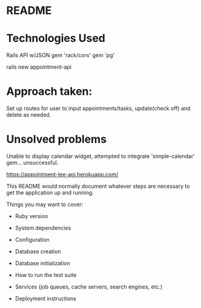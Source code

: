 
# README

# Technologies Used </br>
Rails API w/JSON
gem 'rack/cors'
gem 'pg'

rails new appointment-api

# Approach taken:
Set up routes for user to input appointments/tasks, update(check off) and delete as needed.

# Unsolved problems
Unable to display calendar widget, attempted to integrate 'simple-calendar' gem... unsuccessful. 

https://appointment-lee-api.herokuapp.com/

This README would normally document whatever steps are necessary to get the
application up and running.

Things you may want to cover:

* Ruby version

* System dependencies

* Configuration

* Database creation

* Database initialization

* How to run the test suite

* Services (job queues, cache servers, search engines, etc.)

* Deployment instructions


